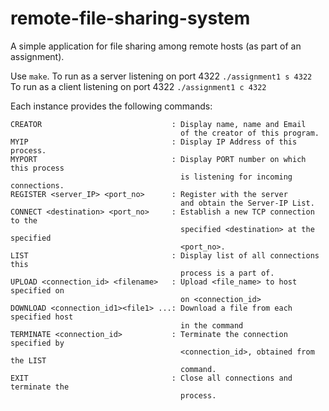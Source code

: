 # remote-file-sharing-system
A simple application for file sharing among remote hosts (as part of an assignment).

Use `make`.
To run as a server listening on port 4322 
`./assignment1 s 4322 `
To run as a client listening on port 4322 
`./assignment1 c 4322 `


Each instance provides the following commands:
```
CREATOR                             : Display name, name and Email
                                      of the creator of this program.
MYIP                                : Display IP Address of this process.
MYPORT                              : Display PORT number on which this process
                                      is listening for incoming connections.
REGISTER <server_IP> <port_no>      : Register with the server 
                                      and obtain the Server-IP List.
CONNECT <destination> <port_no>     : Establish a new TCP connection to the
                                      specified <destination> at the specified
                                      <port_no>.
LIST                                : Display list of all connections this 
                                      process is a part of.
UPLOAD <connection_id> <filename>   : Upload <file_name> to host specified on
                                      on <connection_id>
DOWNLOAD <connection_id1><file1> ...: Download a file from each specified host
                                      in the command
TERMINATE <connection_id>           : Terminate the connection specified by
                                      <connection_id>, obtained from the LIST
                                      command.
EXIT                                : Close all connections and terminate the
                                      process.

```
